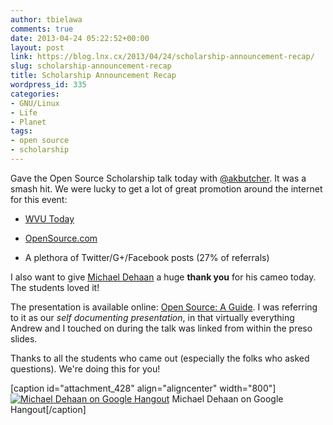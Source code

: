 ```yaml
---
author: tbielawa
comments: true
date: 2013-04-24 05:22:52+00:00
layout: post
link: https://blog.lnx.cx/2013/04/24/scholarship-announcement-recap/
slug: scholarship-announcement-recap
title: Scholarship Announcement Recap
wordpress_id: 335
categories:
- GNU/Linux
- Life
- Planet
tags:
- open source
- scholarship
---
```


Gave the Open Source Scholarship talk today with [@akbutcher](http://twitter.com/akbutcher). It was a smash hit. We were lucky to get a lot of great promotion around the internet for this event:



	
  * [WVU Today](http://wvutoday.wvu.edu/n/2013/04/19/wvu-s-lane-department-to-announce-open-source-scholarship)

	
  * [OpenSource.com](http://opensource.com/education/13/4/open-source-scholarship)

	
  * A plethora of Twitter/G+/Facebook posts (27% of referrals)


I also want to give [Michael Dehaan](https://twitter.com/laserllama) a huge **thank you** for his cameo today. The students loved it!

The presentation is available online: [Open Source: A Guide](http://opensourcescholars.github.io/os-preso/). I was referring to it as our _self documenting presentation_, in that virtually everything Andrew and I touched on during the talk was linked from within the preso slides.

Thanks to all the students who came out (especially the folks who asked questions). We're doing this for you!

[caption id="attachment_428" align="aligncenter" width="800"][![Michael Dehaan on Google Hangout](https://blog.lnx.cx/wp-content/uploads/2013/10/scholarship-dehaan-cameo-1024x768.jpg)](https://blog.lnx.cx/wp-content/uploads/2013/10/scholarship-dehaan-cameo.jpg) Michael Dehaan on Google Hangout[/caption]


